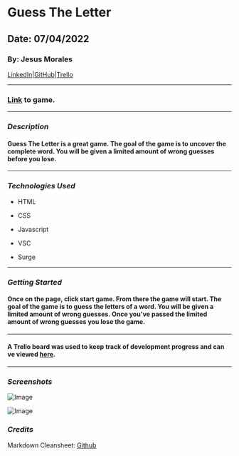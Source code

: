 # Guess The Letter
## Date: 07/04/2022
### By: Jesus Morales 
 [LinkedIn](https://www.linkedin.com/in/jesus-morales-98b0a41a4)|[GitHub](https://github.com/jmcode921)|[Trello](https://trello.com/b/JtBfBahe/project-1) 
 ***
  ### [Link](https://guesstheletter.surge.sh/) to game.
 ***
  ### *Description*
 #### Guess The Letter is a great game. The goal of the game is to uncover the complete word. You will be given a limited amount of wrong guesses before you lose. 
 ***
 ### *Technologies Used* 

 * HTML

 * CSS

 * Javascript

 * VSC 

 * Surge

 *** 
  ### *Getting Started* 

 #### Once on the page, click start game. From there the game will start. The goal of the game is to guess the letters of a word. You will be given a limited amount of wrong guesses. Once you've passed the limited amount of wrong guesses you lose the game.  
 ***
 #### A Trello board was used to keep track of development progress and can ve viewed [here](https://trello.com/b/JtBfBahe/project-1).
 ***
 ### *Screenshots* 
![Image](https://i.imgur.com/k9geQVQ.png?1)

![Image](https://i.imgur.com/iOYHpKZ.png?1)
  ### *Credits* 

  Markdown Cleansheet: [Github](https://github.com/jmcode921/u1_hw_markdown)



